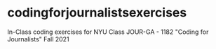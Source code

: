 # codingforjournalistsexercises
In-Class coding exercises for NYU Class JOUR-GA - 1182 "Coding for Journalists" Fall 2021
